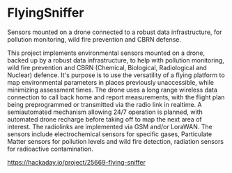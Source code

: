# FlyingSniffer
Sensors mounted on a drone connected to a robust data infrastructure, for pollution monitoring, wild fire prevention and CBRN defense.

This project implements environmental sensors mounted on a drone, backed up by a robust data infrastructure, to help with pollution monitoring, wild fire prevention and CBRN (Chemical, Biological, Radiological and Nuclear) defence.
It's purpose is to use the versatility of a flying platform to map environmental parameters in places previously unaccessible, while minimizing assessment times.
The drone uses a long range wireless data connection to call back home and report measurements, with the flight plan being preprogrammed or transmitted via the radio link in realtime. A semiautomated mechanism allowing 24/7 operation is planned, with automated drone recharge before taking off to map the next area of interest. The radiolinks are implemented via GSM and/or LoraWAN.
The sensors include electrochemical sensors for specific gases, Particulate Matter sensors for pollution levels and wild fire detection, radiation sensors for radioactive contamination.

https://hackaday.io/project/25669-flying-sniffer
